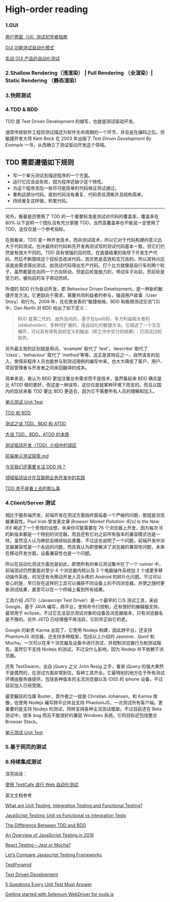 # High-order reading

### 1.GUI

[用户界面（UI）测试初学者指南](https://blog.csdn.net/renshuaicsdn/article/details/80661702)

[GUI 功能测试自动化模式](https://www.infoq.cn/article/gui-automation-patterns)

[实战 GUI 产品的自动化测试](https://www.ibm.com/developerworks/cn/rational/r-cn-guiautotesting1/index.html)

### 2.Shallow Rendering（浅渲染） | Full Rendering （全渲染）| Static Rendering （静态渲染）

### 3.快照测试

### 4.TDD & BDD

TDD 是 Test Driven Development 的缩写，也就是测试驱动开发。

通常传统软件工程将测试描述为软件生命周期的一个环节，并且是在编码之后。但敏捷开发大师 Kent Beck 在 2003 年出版了 _Test Driven Development By Example_ 一书，从而确立了测试驱动开发这个领域。

## TDD 需要遵循如下规则

- 写一个单元测试去描述程序的一个方面。
- 运行它应该会失败，因为程序还缺少这个特性。
- 为这个程序添加一些尽可能简单的代码保证测试通过。
- 重构这部分代码，直到代码没有重复、代码责任清晰并且结构简单。
- 持续重复这样做，积累代码。

---

另外，衡量是否使用了 TDD 的一个重要标准是测试对代码的覆盖率，覆盖率在 80% 以下说明一个团队没有充分掌握 TDD，当然高覆盖率也不能说一定使用了 TDD，这仅仅是一个参考指标。

在我看来，TDD 是一种开发技术，而非测试技术，所以它对于代码构建的意义远大于代码测试。也许最终的代码和先开发再测试写的测试代码基本一致，但它们仍然是有很大不同的。TDD 具有很强的目的性，在直接结果的指导下开发生产代码，然后不断围绕这个目标去改进代码，其优势是高效和去冗余的。所以其特点应该是由需求得出测试，由测试代码得出生产代码。打个比方就像是自行车的两个轮子，虽然都是在向同一个方向转动，但是后轮是施力的，带动车子向前，而前轮是受力的，被向前的车子带动而转。

所谓的 BDD 行为驱动开发，即 Behaviour Driven Development，是一种新的敏捷开发方法。它更趋向于需求，需要共同利益者的参与，强调用户故事（User Story）和行为。2009 年，在伦敦发表的“敏捷规格，BDD 和极限测试交流”[3]中，Dan North 对 BDD 给出了如下定义：

> BDD 是第二代的、由外及内的、基于拉(pull)的、多方利益相关者的(stakeholder)、多种可扩展的、高自动化的敏捷方法。它描述了一个交互循环，可以具有带有良好定义的输出（即工作中交付的结果）：已测试过的软件。

另外最主观的区别就是用词，‘example’ 取代了 ‘test’，‘describe’ 取代了 ‘class’，‘behaviour’ 取代了 ‘method’等等。这正是其特征之一，自然语言的加入，使得非程序人员也能参与到测试用例的编写中来，也大大降低了客户、用户、项目管理者与开发者之间来回翻译的成本。

简单来说，我认为 BDD 更加注重业务需求而不是技术，虽然看起来 BDD 确实是比 ATDD 做的更好，但这是一种误导，这仅仅是就某种环境下而言的。而且以国内的现状来看 TDD 要比 BDD 更适合，因为它不需要所有人员的理解和加入。

[单元测试 Unit Test](http://www.tychio.net/tech/2013/07/10/unit-test.html)

[TDD 和 BDD](https://www.cnblogs.com/Leo_wl/p/4780678.html)

[测试之谈 TDD、BDD 和 ATDD](https://blog.csdn.net/hey_man2017/article/details/79934769)

[大话 TDD，BDD，ATDD 的本质](https://blog.csdn.net/chancein007/article/details/53959603)

[测试驱动开发（TDD）介绍中的误区](http://blog.jobbole.com/64431/)

[前端单元测试探索.md](https://github.com/ecmadao/Coding-Guide/blob/master/Notes/UnitTest/%E5%89%8D%E7%AB%AF%E5%8D%95%E5%85%83%E6%B5%8B%E8%AF%95%E6%8E%A2%E7%B4%A2.md)

[今天我们还需要关注 DDD 吗？](https://www.infoq.cn/article/should-we-focus-on-ddd)

[领域驱动设计在互联网业务开发中的实践](https://zhuanlan.zhihu.com/p/32459776)

[TDD 并不是看上去的那么美](https://coolshell.cn/articles/3649.html)

### 4.Client/Server 测试

相比于服务端开发，前端开发在测试方面始终面临着一个严峻的问题，那就是浏览器兼容性。Paul Irish 曾发表文章 _Browser Market Pollution: IE[x] Is the New IE6_ 阐述了一个奇怪的设想，未来你可能需要在 76 个浏览器上开发，因为每次 IE 的新版本都是一个特别的浏览器，而且还有它对之前所有版本的兼容模式也是一样。虽然没人认为微软会继续如此愚蠢，不过这也说明了一个问题，前端开发中浏览器兼容性是一个永远的问题，而且我认为即使解决了浏览器的兼容性问题，未来在移动开发方面，设备兼容性也是一个问题。

所以在自动化测试方面也是如此，即使所有的单元测试集中在了一个 runner 中，前端测试仍然要面对至少 4 个浏览器内核以及 3 个电脑操作系统加 2 个或更多移动操作系统，何况还有令移动开发人员头疼的 Android 的碎片化问题。不过可以安心的是，早已存在这样的工具可以捕获不同设备上的不同浏览器，并使之随时更新测试结果，甚至可以在一个终端上看到所有结果。

工具介绍
JSTD（Javascript Test Driver）是一个最早的 C/S 测试工具，来自 Google，基于 JAVA 编写，跨平台，使用命令行控制，还有很好的编辑器支持，最常用于 eclipse。不过它无法显示测试对象的设备及浏览器版本，只有浏览器名是不够的。另外 JSTD 已经慢慢不再活跃，它的早正如它的老。

Google 的新贵 Karma 出现了，它使用 Nodejs 构建，因此跨平台，还支持 PhantomJS 浏览器，还支持多种框架，包括以上介绍的 Jasmine、Qunit 和 Mocha。一次可以在多个浏览器及设备中进行测试，并控制浏览器行为和测试报告。虽然它不支持 Nodejs 的测试，不过没什么影响，因为 Nodejs 并不依赖于浏览器。

还有 TestSwarm，出自 jQuery 之父 John Resig 之手，看来 jQuery 的强大果然不是偶然的，在测试方面非常到位，各种工具齐全。它最特别的地方在于所有测试环境由服务器提供，包括各种版本的主流浏览器以及 iOS5 的 iphone 设备，不过目前加入已经受限。

最受瞩目的当属 Buster，其作者之一就是 Christian Johansen。和 Karma 很像，也使用 Nodejs 编写跨平台并且支持 PhantomJS，一次测试所有客户端。更重要的是支持 Nodejs 的测试，同样支持各种主流测试框架。不过目前还在 Beta 测试中，很多 bug 而且不能很好的兼容 Windows 系统。它的目标还包括整合 Browser Stack。

[单元测试 Unit Test](http://www.tychio.net/tech/2013/07/10/unit-test.html)

### 5.基于网页的测试

### 6.持续集成测试

深究阅读：

[使用 TestCafe 进行 Web 自动化测试](https://zhaozhiming.github.io/blog/2019/01/28/hello-testcafe/)

英文文档参考

[What are Unit Testing, Integration Testing and Functional Testing?](https://codeutopia.net/blog/2015/04/11/what-are-unit-testing-integration-testing-and-functional-testing/)

[JavaScript Testing: Unit vs Functional vs Integration Tests](https://www.sitepoint.com/javascript-testing-unit-functional-integration/)

[The Difference Between TDD and BDD](https://joshldavis.com/2013/05/27/difference-between-tdd-and-bdd/)

[An Overview of JavaScript Testing in 2018](https://medium.com/welldone-software/an-overview-of-javascript-testing-in-2018-f68950900bc3)

[React Testing – Jest or Mocha?](https://spin.atomicobject.com/2017/05/02/react-testing-jest-vs-mocha/)

[Let’s Compare Javascript Testing Frameworks](https://medium.com/cardinal-solutions/lets-compare-javascript-testing-frameworks-bb500f0b1006)

[TestPyramid](https://martinfowler.com/bliki/TestPyramid.html)

[Test Driven Development](http://wiki.c2.com/?TestDrivenDevelopment)

[5 Questions Every Unit Test Must Answer](https://medium.com/javascript-scene/what-every-unit-test-needs-f6cd34d9836d)

[Getting started with Selenium WebDriver for node.js](https://team.goodeggs.com/getting-started-with-selenium-webdriver-for-node-js-f262a00c52e1)
